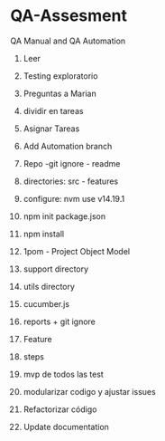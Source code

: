 # QA-Assesment
QA Manual and QA Automation


1. Leer
2. Testing exploratorio
3. Preguntas a Marian
4. dividir en tareas
5. Asignar Tareas
6. Add Automation branch 


1. Repo  -git ignore - readme
2. directories: src - features
3. configure: nvm use v14.19.1
4. npm init  package.json
5. npm install
6. 1pom  - Project Object Model 
7. support directory
8. utils directory
9. cucumber.js
10. reports + git ignore
11. Feature
12. steps
13. mvp de todos las test
14. modularizar codigo y ajustar issues
15. Refactorizar código
16. Update documentation





